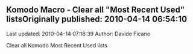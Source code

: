 ## Komodo Macro - Clear all "Most Recent Used" listsOriginally published: 2010-04-14 06:54:10 
Last updated: 2010-04-14 07:18:39 
Author: Davide Ficano 
 
Clear all Komodo Most Recent Used lists